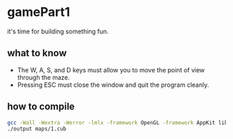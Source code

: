 # gamePart1
it's time for building something fun.

## what to know

- The W, A, S, and D keys must allow you to move the point of view through the maze.
- Pressing ESC must close the window and quit the program cleanly.

## how to compile

```bash
gcc -Wall -Wextra -Werror -lmlx -framework OpenGL -framework AppKit libft/src/*.c src/*.c -o output
./output maps/1.cub
